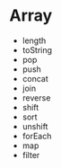 # Array

- length
- toString
- pop
- push
- concat
- join
- reverse
- shift
- sort
- unshift
- forEach
- map
- filter
